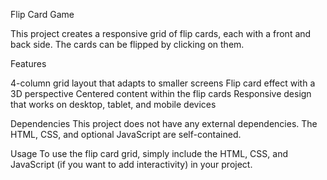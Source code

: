 Flip Card Game

This project creates a responsive grid of flip cards, each with a front and back side. The cards can be flipped by clicking on them.

Features

4-column grid layout that adapts to smaller screens
Flip card effect with a 3D perspective
Centered content within the flip cards
Responsive design that works on desktop, tablet, and mobile devices

Dependencies
This project does not have any external dependencies. The HTML, CSS, and optional JavaScript are self-contained.

Usage
To use the flip card grid, simply include the HTML, CSS, and JavaScript (if you want to add interactivity) in your project.
